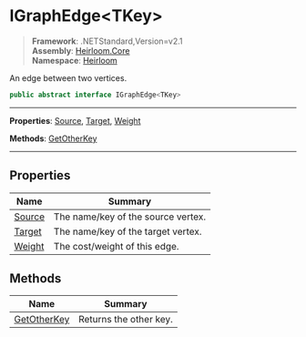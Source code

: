 # IGraphEdge\<TKey>

> **Framework**: .NETStandard,Version=v2.1  
> **Assembly**: [Heirloom.Core][0]  
> **Namespace**: [Heirloom][0]  

An edge between two vertices.

```cs
public abstract interface IGraphEdge<TKey>
```

--------------------------------------------------------------------------------

**Properties**: [Source][1], [Target][2], [Weight][3]

**Methods**: [GetOtherKey][4]

--------------------------------------------------------------------------------

## Properties

| Name        | Summary                            |
|-------------|------------------------------------|
| [Source][1] | The name/key of the source vertex. |
| [Target][2] | The name/key of the target vertex. |
| [Weight][3] | The cost/weight of this edge.      |

## Methods

| Name             | Summary                |
|------------------|------------------------|
| [GetOtherKey][4] | Returns the other key. |

[0]: ../Heirloom.Core.md
[1]: Heirloom.IGraphEdge[TKey].Source.md
[2]: Heirloom.IGraphEdge[TKey].Target.md
[3]: Heirloom.IGraphEdge[TKey].Weight.md
[4]: Heirloom.IGraphEdge[TKey].GetOtherKey.md
